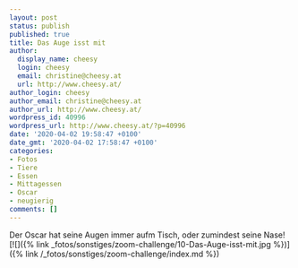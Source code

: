 ```yaml
---
layout: post
status: publish
published: true
title: Das Auge isst mit
author:
  display_name: cheesy
  login: cheesy
  email: christine@cheesy.at
  url: http://www.cheesy.at/
author_login: cheesy
author_email: christine@cheesy.at
author_url: http://www.cheesy.at/
wordpress_id: 40996
wordpress_url: http://www.cheesy.at/?p=40996
date: '2020-04-02 19:58:47 +0100'
date_gmt: '2020-04-02 17:58:47 +0100'
categories:
- Fotos
- Tiere
- Essen
- Mittagessen
- Oscar
- neugierig
comments: []
---
```

Der Oscar hat seine Augen immer aufm Tisch, oder zumindest seine Nase!
[![]({% link _fotos/sonstiges/zoom-challenge/10-Das-Auge-isst-mit.jpg %})]({% link /_fotos/sonstiges/zoom-challenge/index.md %})
